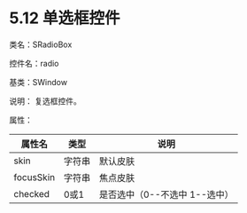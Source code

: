 # 5.12 单选框控件

类名：SRadioBox

控件名：radio

基类：SWindow

说明：
复选框控件。

属性：

|属性名| 类型 |说明|
|-----|-----|-----|
|skin| 字符串 |默认皮肤|
|focusSkin| 字符串| 焦点皮肤|
|checked |0或1| 是否选中（0--不选中 1--选中）|
